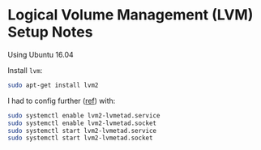 # Logical Volume Management (LVM) Setup Notes

Using Ubuntu 16.04

Install `lvm`:

```bash
sudo apt-get install lvm2
```

I had to config further ([ref](https://unix.stackexchange.com/questions/199164/error-run-lvm-lvmetad-socket-connect-failed-no-such-file-or-directory-but)) with:

```bash
sudo systemctl enable lvm2-lvmetad.service
sudo systemctl enable lvm2-lvmetad.socket
sudo systemctl start lvm2-lvmetad.service
sudo systemctl start lvm2-lvmetad.socket
```
